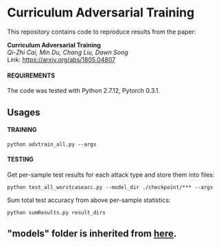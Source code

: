 # Curriculum Adversarial Training

This repository contains code to reproduce results from the paper:

**Curriculum Adversarial Training** <br>
*Qi-Zhi Cai, Min Du, Chang Liu, Dawn Song* <br>
Link: https://arxiv.org/abs/1805.04807

#### REQUIREMENTS

The code was tested with Python 2.7.12, Pytorch 0.3.1.

## Usages

#### TRAINING
```
python advtrain_all.py --args
```
#### TESTING
Get per-sample test results for each attack type and store them into files:
```
python test_all_worstcaseacc.py --model_dir ./checkpoint/*** --args
```
Sum total test accuracy from above per-sample statistics:
```
python sumResults.py result_dirs
```

## "models" folder is inherited from [here](https://github.com/kuangliu/pytorch-cifar).
